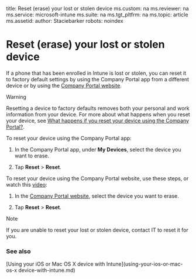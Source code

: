 title: Reset (erase) your lost or stolen device
ms.custom: na
ms.reviewer: na
ms.service: microsoft-intune
ms.suite: na
ms.tgt_pltfrm: na
ms.topic: article
ms.assetid: 
author: Staciebarker
robots: noindex

# Reset (erase) your lost or stolen device

If a phone that has been enrolled in Intune is lost or stolen, you can reset it to factory default settings by using the Company Portal app from a different device or by using the [Company Portal website](http://portal.manage.microsoft.com).

> [!WARNING]
> Resetting a device to factory defaults removes both your personal and work information from your device. For more about what happens when you reset your device, see [What happens if you reset your device using the Company Portal?](what-happens-if-you-reset-your-device-using-the-company-portal-ios.md).

To reset your device using the Company Portal app:

1.  In the Company Portal app, under **My Devices**,  select the device you want to erase.

2.  Tap  **Reset** &gt; **Reset**.

To reset your device using the Company Portal website, use these steps, or watch this [video](http://aka.ms/jhdjak):

1.  In the [Company Portal website](http://portal.manage.microsoft.com), select the device you want to erase.

2.  Tap  **Reset** &gt; **Reset**.
> [!NOTE]
> If you are unable to reset your lost or stolen device, contact IT to reset it for you.

### See also
[Using your iOS or Mac OS X device with Intune](using-your-ios-or-mac-os-x device-with-intune.md)